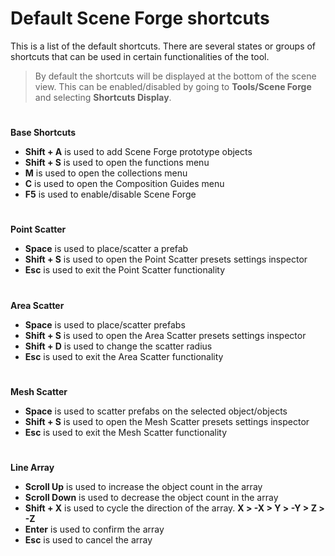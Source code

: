 ﻿
# Default Scene Forge shortcuts

This is a list of the default shortcuts. There are several states or groups of shortcuts that can be used in certain functionalities of the tool.
>By default the shortcuts will be displayed at the bottom of the scene view. This can be enabled/disabled by going to **Tools/Scene Forge** and selecting **Shortcuts Display**.

#
**Base Shortcuts** 
- **Shift + A** is used to add Scene Forge prototype objects
- **Shift + S** is used to open the functions menu
- **M** is used to open the collections menu
- **C** is used to open the Composition Guides menu
- **F5** is used to enable/disable Scene Forge 

#
**Point Scatter**
- **Space** is used to place/scatter a prefab
- **Shift + S** is used to open the Point Scatter presets settings inspector
- **Esc** is used to exit the Point Scatter functionality

#
**Area Scatter**
- **Space** is used to place/scatter prefabs
- **Shift + S** is used to open the Area Scatter presets settings inspector
- **Shift + D** is used to change the scatter radius
- **Esc** is used to exit the Area Scatter functionality

# 
**Mesh Scatter**
- **Space** is used to scatter prefabs on the selected object/objects
- **Shift + S** is used to open the Mesh Scatter presets settings inspector
- **Esc** is used to exit the Mesh Scatter functionality

#
**Line Array**
- **Scroll Up** is used to increase the object count in the array
- **Scroll Down** is used to decrease the object count in the array
- **Shift + X** is used to cycle the direction of the array. **X > -X > Y > -Y > Z > -Z**
- **Enter** is used to confirm the array
- **Esc** is used to cancel the array
